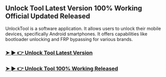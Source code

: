 ## Unlock Tool Latest Version 100% Working Official Updated Released

UnlockTool is a software application. It allows users to unlock their mobile devices, specifically Android smartphones. It offers capabilities like bootloader unlocking and FRP bypassing for various brands.

### [➤ ► 👉 Unlock Tool Latest Version](https://tinyurl.com/9rdtyvz2)

### [➤ ► 👉 Unlock Tool 100% Working Released](https://tinyurl.com/9rdtyvz2)
